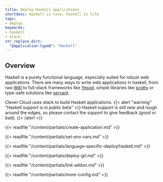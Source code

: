 ```yaml
---
title: Deploy Haskell applications
shortdesc: Haskell is love, haskell is life
tags:
- deploy
keywords:
- haskell
- stack
str_replace_dict:
  "@application-type@": "Haskell"
---
```


## Overview

Haskell is a purely functional language, especially suited for robust web applications. There are many ways to write web applications in haskell, from raw [WAI](https://hackage.haskell.org/package/wai) to full-stack frameworks like [Yesod](https://www.yesodweb.com/), simple libraries like [scotty](https://hackage.haskell.org/package/scotty) or type-safe solutions like [servant](https://haskell-servant.GitHub.io/).

Clever Cloud uses stack to build Haskell applications.
{{< alert "warning" "Haskell support is in public beta" >}}
    Haskell support is still new and rough around the edges, so please contact the support to give feedback (good or bad).
{{< /alert >}}

{{< readfile "/content/partials/create-application.md" >}}

{{< readfile "/content/partials/set-env-vars.md" >}}

{{< readfile "/content/partials/language-specific-deploy/haskell.md" >}}

{{< readfile "/content/partials/deploy-git.md" >}}

{{< readfile "/content/partials/link-addon.md" >}}

{{< readfile "/content/partials/more-config.md" >}}

